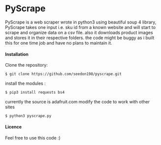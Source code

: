 # PyScrape

PyScrape is a web scraper wrote in python3 using beautiful soup 4 library, PyScrape takes one input i.e. sku id from a known website and will start to scrape and organize data on a csv file. also it downloads product images and stores it in their respective folders. the code might be buggy as i built this for one time job and have no plans to maintain it.

#### Installation
Clone the repository:
```sh
$ git clone https://github.com/seedon198/pyscrape.git
```
install the modules :
```sh
$ pip3 install requests bs4
```
currently the source is adafruit.com modify the code to work with other sites

```sh
$ python3 pyscrape.py
```
#### Licence
Feel free to use this code :)
